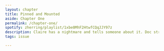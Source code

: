 ```yaml
---
layout: chapter
title: Pinned and Mounted
aside: Chapter One
permalink: /chapter-one/
spotify: zherring/playlist/1xbe0MhF2HtwfCQqJJY97z
description: Claire has a nightmare and tells someone about it. Doc struggles to fulfill his obligations. There's trouble at school.
tags: issue

---
```


<img data-src="{{site.baseurl}}/assets/chapter-one/p1.jpg" class="lazyload" />
<img data-src="{{site.baseurl}}/assets/chapter-one/p2.jpg" class="lazyload" />
<img data-src="{{site.baseurl}}/assets/chapter-one/p3.jpg" class="lazyload" />
<img data-src="{{site.baseurl}}/assets/chapter-one/p4.jpg" class="lazyload" />
<img data-src="{{site.baseurl}}/assets/chapter-one/p5.jpg" class="lazyload" />
<img data-src="{{site.baseurl}}/assets/chapter-one/p6.jpg" class="lazyload" />
<img data-src="{{site.baseurl}}/assets/chapter-one/p7.jpg" class="lazyload" />
<img data-src="{{site.baseurl}}/assets/chapter-one/p8.jpg" class="lazyload" />
<img data-src="{{site.baseurl}}/assets/chapter-one/p9.jpg" class="lazyload" />
<!-- <img data-src="{{site.baseurl}}/assets/chapter-one/p10.jpg" class="lazyload" /> -->
<!-- <img data-src="{{site.baseurl}}/assets/chapter-one/p11.jpg" class="lazyload" /> -->
<!-- <img data-src="{{site.baseurl}}/assets/chapter-one/p12.jpg" class="lazyload" /> -->
<img data-src="{{site.baseurl}}/assets/chapter-one/p13.jpg" class="lazyload" />
<img data-src="{{site.baseurl}}/assets/chapter-one/p14.jpg" class="lazyload" />
<img data-src="{{site.baseurl}}/assets/chapter-one/p15.jpg" class="lazyload" />
<img data-src="{{site.baseurl}}/assets/chapter-one/p16.jpg" class="lazyload" />
<img data-src="{{site.baseurl}}/assets/chapter-one/p17.jpg" class="lazyload" />
<img data-src="{{site.baseurl}}/assets/chapter-one/p18.jpg" class="lazyload" />
<img data-src="{{site.baseurl}}/assets/chapter-one/p19.jpg" class="lazyload" />
<img data-src="{{site.baseurl}}/assets/chapter-one/p20.jpg" class="lazyload" />
<img data-src="{{site.baseurl}}/assets/chapter-one/p21.jpg" class="lazyload" />
<img data-src="{{site.baseurl}}/assets/chapter-one/p22.jpg" class="lazyload" />
<!-- <img data-src="{{site.baseurl}}/assets/chapter-one/p23.jpg" class="lazyload" /> -->
<img data-src="{{site.baseurl}}/assets/chapter-one/p24.jpg" class="lazyload" />
<img data-src="{{site.baseurl}}/assets/chapter-one/p25.jpg" class="lazyload" />
<img data-src="{{site.baseurl}}/assets/chapter-one/p26.jpg" class="lazyload" />
<img data-src="{{site.baseurl}}/assets/chapter-one/p27.jpg" class="lazyload" />
<img data-src="{{site.baseurl}}/assets/chapter-one/p28.jpg" class="lazyload" />
<img data-src="{{site.baseurl}}/assets/chapter-one/p29.jpg" class="lazyload" />
<img data-src="{{site.baseurl}}/assets/chapter-one/p30.jpg" class="lazyload" />
<img data-src="{{site.baseurl}}/assets/chapter-one/p31.jpg" class="lazyload" />
<img data-src="{{site.baseurl}}/assets/chapter-one/p32.jpg" class="lazyload" />
<img data-src="{{site.baseurl}}/assets/chapter-one/p33.jpg" class="lazyload" />
<img data-src="{{site.baseurl}}/assets/chapter-one/p34.jpg" class="lazyload" />

